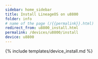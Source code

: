 ```yaml
---
sidebar: home_sidebar
title: Install LineageOS on u8800
folder: info
# name of the page (/{{permalink}}.html)
redirect_from: u8800_install.html
permalink: /devices/u8800/install
device: u8800
---
```

{% include templates/device_install.md %}
